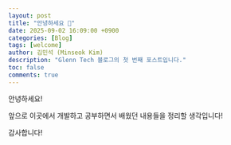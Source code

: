 ```yaml
---
layout: post
title: "안녕하세요 👋"
date: 2025-09-02 16:09:00 +0900
categories: [Blog]
tags: [welcome]
author: 김민석 (Minseok Kim)
description: "Glenn Tech 블로그의 첫 번째 포스트입니다."
toc: false
comments: true
---
```


안녕하세요!

앞으로 이곳에서 개발하고 공부하면서 배웠던 내용들을 정리할 생각입니다!

감사합니다!

